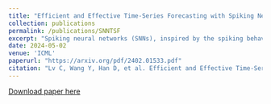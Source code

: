 ```yaml
---
title: "Efficient and Effective Time-Series Forecasting with Spiking Neural Networks"
collection: publications
permalink: /publications/SNNTSF
excerpt: "Spiking neural networks (SNNs), inspired by the spiking behavior of biological neurons, provide a unique pathway for capturing the intricacies of temporal data. However, applying SNNs to time-series forecasting is challenging due to difficulties in effective temporal alignment, complexities in encoding processes, and the absence of standardized guidelines for model selection. In this paper, we propose a framework for SNNs in time-series forecasting tasks, leveraging the efficiency of spiking neurons in processing temporal information. Through a series of experiments, we demonstrate that our proposed SNN-based approaches achieve comparable or superior results to traditional time-series forecasting methods on diverse benchmarks with much less energy consumption. Furthermore, we conduct detailed analysis experiments to assess the SNN's capacity to capture temporal dependencies within time-series data, offering valuable insights into its nuanced strengths and effectiveness in modeling the intricate dynamics of temporal data. Our study contributes to the expanding field of SNNs and offers a promising alternative for time-series forecasting tasks, presenting a pathway for the development of more biologically inspired and temporally aware forecasting models."
date: 2024-05-02
venue: 'ICML'
paperurl: "https://arxiv.org/pdf/2402.01533.pdf"
citation: "Lv C, Wang Y, Han D, et al. Efficient and Effective Time-Series Forecasting with Spiking Neural Networks[C].// ICML 2024."
---
```


[Download paper here](https://arxiv.org/pdf/2402.01533.pdf)
